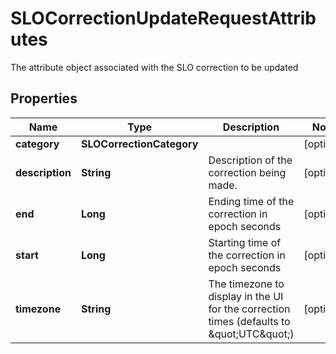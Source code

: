 

# SLOCorrectionUpdateRequestAttributes

The attribute object associated with the SLO correction to be updated
## Properties

Name | Type | Description | Notes
------------ | ------------- | ------------- | -------------
**category** | **SLOCorrectionCategory** |  |  [optional]
**description** | **String** | Description of the correction being made. |  [optional]
**end** | **Long** | Ending time of the correction in epoch seconds |  [optional]
**start** | **Long** | Starting time of the correction in epoch seconds |  [optional]
**timezone** | **String** | The timezone to display in the UI for the correction times (defaults to \&quot;UTC\&quot;) |  [optional]



